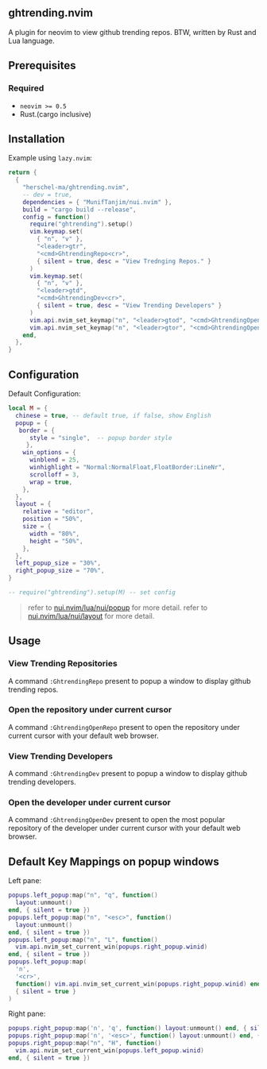 ## ghtrending.nvim

A plugin for neovim to view github trending repos.
BTW, written by Rust and Lua language.

## Prerequisites

### Required

- `neovim >= 0.5`
- Rust.(cargo inclusive)

## Installation

Example using `lazy.nvim`:

```lua
return {
  {
    "herschel-ma/ghtrending.nvim",
    -- dev = true,
    dependencies = { "MunifTanjim/nui.nvim" },
    build = "cargo build --release",
    config = function()
      require("ghtrending").setup()
      vim.keymap.set(
        { "n", "v" },
        "<leader>gtr",
        "<cmd>GhtrendingRepo<cr>",
        { silent = true, desc = "View Trednging Repos." }
      )
      vim.keymap.set(
        { "n", "v" },
        "<leader>gtd",
        "<cmd>GhtrendingDev<cr>",
        { silent = true, desc = "View Trending Developers" }
      )
      vim.api.nvim_set_keymap("n", "<leader>gtod", "<cmd>GhtrendingOpenDev<cr>", { silent = true, noremap = true })
      vim.api.nvim_set_keymap("n", "<leader>gtor", "<cmd>GhtrendingOpenRepo<cr>", { silent = true, noremap = true })
    end,
  },
}
```

## Configuration

Default Configuration:

```lua
local M = {
  chinese = true, -- default true, if false, show English
  popup = {
   border = {
      style = "single",  -- popup border style
     },
    win_options = {
      winblend = 25,
      winhighlight = "Normal:NormalFloat,FloatBorder:LineNr",
      scrolloff = 3,
      wrap = true,
    },
  },
  layout = {
    relative = "editor",
    position = "50%",
    size = {
      width = "80%",
      height = "50%",
    },
  },
  left_popup_size = "30%",
  right_popup_size = "70%",
}

-- require("ghtrending").setup(M) -- set config
```

> refer to [nui.nvim/lua/nui/popup](https://github.com/MunifTanjim/nui.nvim/tree/main/lua/nui/popup) for more detail.
> refer to [nui.nvim/lua/nui/layout](https://github.com/MunifTanjim/nui.nvim/tree/main/lua/nui/layout) for more detail.

## Usage

### View Trending Repositories

A command `:GhtrendingRepo` present to popup a window to display github trending repos.

### Open the repository under current cursor

A command `:GhtrendingOpenRepo` present to open the repository under current cursor with your default web browser.

### View Trending Developers

A command `:GhtrendingDev` present to popup a window to display github trending developers.

### Open the developer under current cursor

A command `:GhtrendingOpenDev` present to open the most popular repository of the developer under current cursor with your default web browser.

## Default Key Mappings on popup windows

Left pane:

```lua
popups.left_popup:map("n", "q", function()
  layout:unmount()
end, { silent = true })
popups.left_popup:map("n", "<esc>", function()
  layout:unmount()
end, { silent = true })
popups.left_popup:map("n", "L", function()
  vim.api.nvim_set_current_win(popups.right_popup.winid)
end, { silent = true })
popups.left_popup:map(
  'n',
  '<cr>',
  function() vim.api.nvim_set_current_win(popups.right_popup.winid) end,
  { silent = true }
)
```

Right pane:

```lua
popups.right_popup:map('n', 'q', function() layout:unmount() end, { silent = true })
popups.right_popup:map('n', '<esc>', function() layout:unmount() end, { silent = true })
popups.right_popup:map("n", "H", function()
  vim.api.nvim_set_current_win(popups.left_popup.winid)
end, { silent = true })
```
